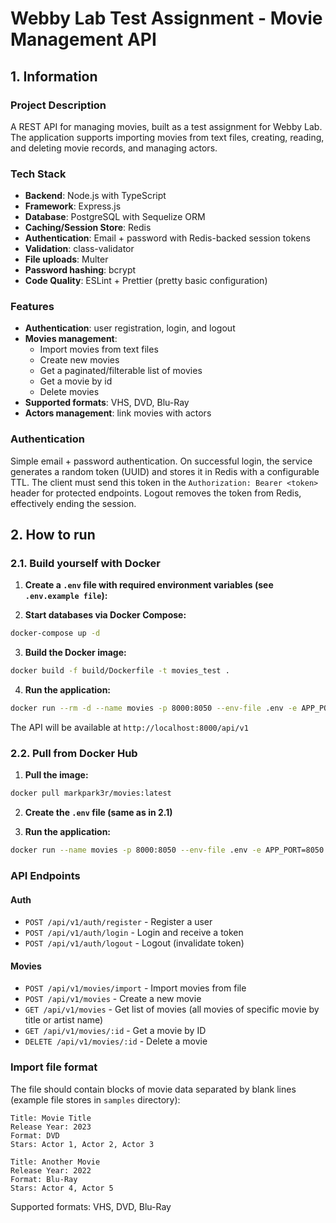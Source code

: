 # Webby Lab Test Assignment - Movie Management API

## 1. Information

### Project Description
A REST API for managing movies, built as a test assignment for Webby Lab. The application supports importing movies from text files, creating, reading, and deleting movie records, and managing actors.

### Tech Stack
- **Backend**: Node.js with TypeScript
- **Framework**: Express.js
- **Database**: PostgreSQL with Sequelize ORM
- **Caching/Session Store**: Redis
- **Authentication**: Email + password with Redis-backed session tokens
- **Validation**: class-validator
- **File uploads**: Multer
- **Password hashing**: bcrypt
- **Code Quality**: ESLint + Prettier (pretty basic configuration)

### Features
- **Authentication**: user registration, login, and logout
- **Movies management**:
  - Import movies from text files
  - Create new movies
  - Get a paginated/filterable list of movies
  - Get a movie by id
  - Delete movies
- **Supported formats**: VHS, DVD, Blu-Ray
- **Actors management**: link movies with actors

### Authentication
Simple email + password authentication. On successful login, the service generates a random token (UUID) and stores it in Redis with a configurable TTL. The client must send this token in the `Authorization: Bearer <token>` header for protected endpoints. Logout removes the token from Redis, effectively ending the session.

## 2. How to run

### 2.1. Build yourself with Docker

1. **Create a ```.env``` file with required environment variables (see ```.env.example file```):**

2. **Start databases via Docker Compose:**
```bash
docker-compose up -d
```

3. **Build the Docker image:**
```bash
docker build -f build/Dockerfile -t movies_test .
```

4. **Run the application:**
```bash
docker run --rm -d --name movies -p 8000:8050 --env-file .env -e APP_PORT=8050 movies_test
```

The API will be available at `http://localhost:8000/api/v1`

### 2.2. Pull from Docker Hub

1. **Pull the image:**
```bash
docker pull markpark3r/movies:latest
```

2. **Create the ```.env``` file (same as in 2.1)**

3. **Run the application:**
```bash
docker run --name movies -p 8000:8050 --env-file .env -e APP_PORT=8050 markpark3r/movies:latest
```

### API Endpoints

#### Auth
- `POST /api/v1/auth/register` - Register a user
- `POST /api/v1/auth/login` - Login and receive a token
- `POST /api/v1/auth/logout` - Logout (invalidate token)

#### Movies
- `POST /api/v1/movies/import` - Import movies from file
- `POST /api/v1/movies` - Create a new movie
- `GET /api/v1/movies` - Get list of movies (all movies of specific movie by title or artist name)
- `GET /api/v1/movies/:id` - Get a movie by ID
- `DELETE /api/v1/movies/:id` - Delete a movie

### Import file format
The file should contain blocks of movie data separated by blank lines (example file stores in ```samples``` directory):

```
Title: Movie Title
Release Year: 2023
Format: DVD
Stars: Actor 1, Actor 2, Actor 3

Title: Another Movie
Release Year: 2022
Format: Blu-Ray
Stars: Actor 4, Actor 5
```

Supported formats: VHS, DVD, Blu-Ray
